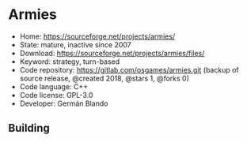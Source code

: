 # Armies

- Home: https://sourceforge.net/projects/armies/
- State: mature, inactive since 2007
- Download: https://sourceforge.net/projects/armies/files/
- Keyword: strategy, turn-based
- Code repository: https://gitlab.com/osgames/armies.git (backup of source release, @created 2018, @stars 1, @forks 0)
- Code language: C++
- Code license: GPL-3.0
- Developer: Germán Blando

## Building
